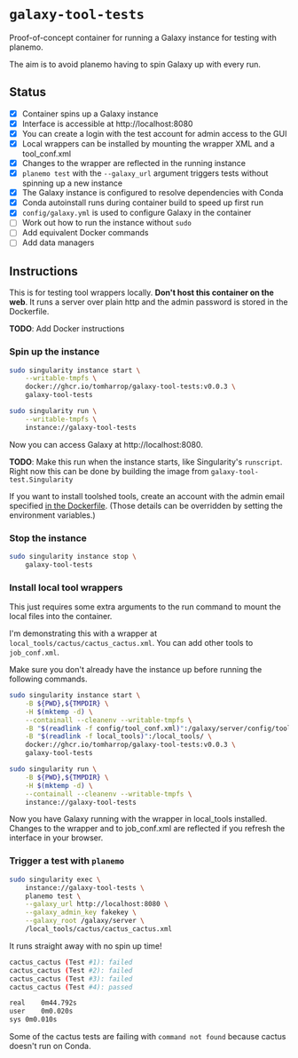 # `galaxy-tool-tests`

Proof-of-concept container for running a Galaxy instance for testing with planemo.

The aim is to avoid planemo having to spin Galaxy up with every run.

## Status

- [x] Container spins up a Galaxy instance
- [x] Interface is accessible at http://localhost:8080
- [x] You can create a login with the test account for admin access to the GUI
- [x] Local wrappers can be installed by mounting the wrapper XML and a tool_conf.xml
- [x] Changes to the wrapper are reflected in the running instance
- [x] `planemo test` with the `--galaxy_url` argument triggers tests without spinning up a new instance
- [x] The Galaxy instance is configured to resolve dependencies with Conda
- [x] Conda autoinstall runs during container build to speed up first run
- [x] `config/galaxy.yml` is used to configure Galaxy in the container
- [ ] Work out how to run the instance without `sudo`
- [ ] Add equivalent Docker commands
- [ ] Add data managers

## Instructions

This is for testing tool wrappers locally.
**Don't host this container on the web**.
It runs a server over plain http and the admin password is stored in the Dockerfile.


**TODO**: Add Docker instructions

### Spin up the instance

```bash
sudo singularity instance start \
    --writable-tmpfs \
    docker://ghcr.io/tomharrop/galaxy-tool-tests:v0.0.3 \
    galaxy-tool-tests

sudo singularity run \
    --writable-tmpfs \
    instance://galaxy-tool-tests
```

Now you can access Galaxy at http://localhost:8080.

**TODO**: Make this run when the instance starts, like Singularity's `runscript`. Right now this can be done by building the image from `galaxy-tool-test.Singularity`

If you want to install toolshed tools, create an account with the admin email specified [in the Dockerfile](https://github.com/TomHarrop/galaxy-tool-tests/blob/315377a9b23480e04dd9ef31830fdfa1fd2b9e14/Dockerfile.v0.0.2#L9-L10).
(Those details can be overridden by setting the environment variables.)

### Stop the instance

```bash
sudo singularity instance stop \
    galaxy-tool-tests
```

### Install local tool wrappers

This just requires some extra arguments to the run command to mount the local files into the container.

I'm demonstrating this with a wrapper at `local_tools/cactus/cactus_cactus.xml`.
You can add other tools to `job_conf.xml`.

Make sure you don't already have the instance up before running the following commands.

```bash
sudo singularity instance start \
    -B ${PWD},${TMPDIR} \
    -H $(mktemp -d) \
    --containall --cleanenv --writable-tmpfs \
    -B "$(readlink -f config/tool_conf.xml)":/galaxy/server/config/tool_conf.xml \
    -B "$(readlink -f local_tools)":/local_tools/ \
    docker://ghcr.io/tomharrop/galaxy-tool-tests:v0.0.3 \
    galaxy-tool-tests

sudo singularity run \
    -B ${PWD},${TMPDIR} \
    -H $(mktemp -d) \
    --containall --cleanenv --writable-tmpfs \
    instance://galaxy-tool-tests
```

Now you have Galaxy running with the wrapper in local_tools installed.
Changes to the wrapper and to job_conf.xml are reflected if you refresh the interface in your browser.

### Trigger a test with `planemo`

```bash
sudo singularity exec \
    instance://galaxy-tool-tests \
    planemo test \
    --galaxy_url http://localhost:8080 \
    --galaxy_admin_key fakekey \
    --galaxy_root /galaxy/server \
    /local_tools/cactus/cactus_cactus.xml
```

It runs straight away with no spin up time!

```bash
cactus_cactus (Test #1): failed
cactus_cactus (Test #2): failed
cactus_cactus (Test #3): failed
cactus_cactus (Test #4): passed

real    0m44.792s
user    0m0.020s
sys 0m0.010s
```

Some of the cactus tests are failing with `command not found` because cactus doesn't run on Conda.

